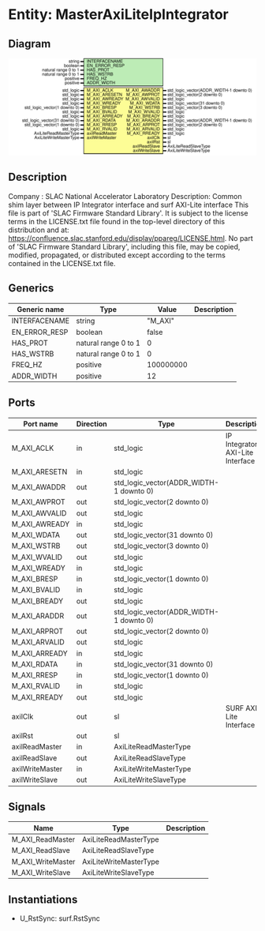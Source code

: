 # Entity: MasterAxiLiteIpIntegrator

## Diagram

![Diagram](MasterAxiLiteIpIntegrator.svg "Diagram")
## Description

Company    : SLAC National Accelerator Laboratory
Description: Common shim layer between IP Integrator interface and surf AXI-Lite interface
This file is part of 'SLAC Firmware Standard Library'.
It is subject to the license terms in the LICENSE.txt file found in the
top-level directory of this distribution and at:
   https://confluence.slac.stanford.edu/display/ppareg/LICENSE.html.
No part of 'SLAC Firmware Standard Library', including this file,
may be copied, modified, propagated, or distributed except according to
the terms contained in the LICENSE.txt file.
## Generics

| Generic name  | Type                 | Value     | Description |
| ------------- | -------------------- | --------- | ----------- |
| INTERFACENAME | string               | "M_AXI"   |             |
| EN_ERROR_RESP | boolean              | false     |             |
| HAS_PROT      | natural range 0 to 1 | 0         |             |
| HAS_WSTRB     | natural range 0 to 1 | 0         |             |
| FREQ_HZ       | positive             | 100000000 |             |
| ADDR_WIDTH    | positive             | 12        |             |
## Ports

| Port name       | Direction | Type                                    | Description                      |
| --------------- | --------- | --------------------------------------- | -------------------------------- |
| M_AXI_ACLK      | in        | std_logic                               | IP Integrator AXI-Lite Interface |
| M_AXI_ARESETN   | in        | std_logic                               |                                  |
| M_AXI_AWADDR    | out       | std_logic_vector(ADDR_WIDTH-1 downto 0) |                                  |
| M_AXI_AWPROT    | out       | std_logic_vector(2 downto 0)            |                                  |
| M_AXI_AWVALID   | out       | std_logic                               |                                  |
| M_AXI_AWREADY   | in        | std_logic                               |                                  |
| M_AXI_WDATA     | out       | std_logic_vector(31 downto 0)           |                                  |
| M_AXI_WSTRB     | out       | std_logic_vector(3 downto 0)            |                                  |
| M_AXI_WVALID    | out       | std_logic                               |                                  |
| M_AXI_WREADY    | in        | std_logic                               |                                  |
| M_AXI_BRESP     | in        | std_logic_vector(1 downto 0)            |                                  |
| M_AXI_BVALID    | in        | std_logic                               |                                  |
| M_AXI_BREADY    | out       | std_logic                               |                                  |
| M_AXI_ARADDR    | out       | std_logic_vector(ADDR_WIDTH-1 downto 0) |                                  |
| M_AXI_ARPROT    | out       | std_logic_vector(2 downto 0)            |                                  |
| M_AXI_ARVALID   | out       | std_logic                               |                                  |
| M_AXI_ARREADY   | in        | std_logic                               |                                  |
| M_AXI_RDATA     | in        | std_logic_vector(31 downto 0)           |                                  |
| M_AXI_RRESP     | in        | std_logic_vector(1 downto 0)            |                                  |
| M_AXI_RVALID    | in        | std_logic                               |                                  |
| M_AXI_RREADY    | out       | std_logic                               |                                  |
| axilClk         | out       | sl                                      | SURF AXI-Lite Interface          |
| axilRst         | out       | sl                                      |                                  |
| axilReadMaster  | in        | AxiLiteReadMasterType                   |                                  |
| axilReadSlave   | out       | AxiLiteReadSlaveType                    |                                  |
| axilWriteMaster | in        | AxiLiteWriteMasterType                  |                                  |
| axilWriteSlave  | out       | AxiLiteWriteSlaveType                   |                                  |
## Signals

| Name              | Type                   | Description |
| ----------------- | ---------------------- | ----------- |
| M_AXI_ReadMaster  | AxiLiteReadMasterType  |             |
| M_AXI_ReadSlave   | AxiLiteReadSlaveType   |             |
| M_AXI_WriteMaster | AxiLiteWriteMasterType |             |
| M_AXI_WriteSlave  | AxiLiteWriteSlaveType  |             |
## Instantiations

- U_RstSync: surf.RstSync
